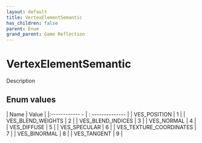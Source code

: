 ```yaml
---
layout: default
title: VertexElementSemantic
has_children: false
parent: Enum
grand_parent: Game Reflection
---
```

# VertexElementSemantic
Description 

## Enum values
| Name | Value |
|:------------ - | : -------------- |
| VES_POSITION | 1 |
| VES_BLEND_WEIGHTS | 2 |
| VES_BLEND_INDICES | 3 |
| VES_NORMAL | 4 |
| VES_DIFFUSE | 5 |
| VES_SPECULAR | 6 |
| VES_TEXTURE_COORDINATES | 7 |
| VES_BINORMAL | 8 |
| VES_TANGENT | 9 |

